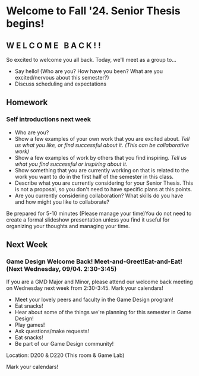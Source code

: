 # Welcome to Fall '24. Senior Thesis begins!

## W E L C O M E &nbsp; B A C K ! !
So excited to welcome you all back. Today, we'll meet as a group to...
- Say hello! (Who are you? How have you been? What are you excited/nervous about this semester?)
- Discuss scheduling and expectations


## Homework

### Self introductions next week
- Who are you?
- Show a few examples of your own work that you are excited about. *Tell us what you like, or find successful about it. (This can be collaborative work)*
- Show a few examples of work by others that you find inspiring. *Tell us what you find successful or inspiring about it.*
- Show something that you are currently working on that is related to the work you want to do in the first half of the semester in this class.
- Describe what you are currently considering for your Senior Thesis. This is not a proposal, so you don't need to have specific plans at this points.
- Are you currently considering collaboration? What skills do you have and how might you like to collaborate?

Be prepared for 5-10 minutes (Please manage your time)You do not need to create a formal slideshow presentation unless you find it useful for organizing your thoughts and managing your time.

## Next Week

### Game Design Welcome Back! Meet-and-Greet!Eat-and-Eat! (Next Wednesday, 09/04. 2:30-3:45)
If you are a GMD Major and Minor, please attend our welcome back meeting on Wednesday next week from 2:30-3:45. Mark your calendars!

- Meet your lovely peers and faculty in the Game Design program! 
- Eat snacks! 
- Hear about some of the things we're planning for this semester in Game Design!
- Play games!
- Ask questions/make requests! 
- Eat snacks!
- Be part of our Game Design community!

Location: D200 & D220 (This room & Game Lab)

Mark your calendars!